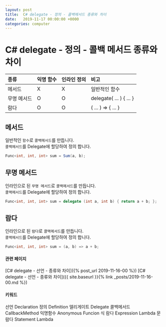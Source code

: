 ```yaml
---
layout: post
title:  C# delegate - 정의 - 콜백메서드 종류와 차이
date:   2019-11-17 00:00:00 +0000
categories: computer
---
```


# C# delegate - 정의 - 콜백 메서드 종류와 차이

| 종류 | 익명 함수 | 인라인 정의 | 비고 |
| :--- | :--- | :--- | :--- |
| 메서드 | X | X | 일반적인 함수 |
| 무명 메서드 | O | O | delegate( ... ) { ... } |
| 람다 | O | O | ( ... ) => { ... } |



## 메서드
일반적인 `함수`로 `콜백메서드`를 만듭니다.  
`콜백메서드`를 Delegate에 할당하여 정의 합니다.
```csharp
Func<int, int, int> sum = Sum(a, b);
```



## 무명 메서드
인라인으로 된 `무명 메서드`로 `콜백메서드`를 만듭니다.  
`콜맥메서드`를 Delegate에 할당하여 정의 합니다.
```csharp
Func<int, int, int> sum = delegate (int a, int b) { return a + b; };
```



## 람다
인라인으로 된 `람다`로 `콜맥메서드`를 만듭니다.  
`콜맥메서드`를 Delegate에 할당하여 정의 합니다.
```csharp
Func<int, int, int> sum = (a, b) => a + b;
```



#### 관련 페이지
[C# delegate - 선언 - 종류와 차이]({% post_url 2019-11-16-00 %})
[C# delegate - 선언 - 종류와 차이]({{ site.baseurl }}{% link _posts/2019-11-16-00.md %})


#### 키워드  
선언 Declaration 정의 Definition 델리게이트 Delegate 콜백메서드 CallbackMethod 익명함수 Anonymous Funcion 식 람다 Expression Lambda 문 람다 Statement Lambda